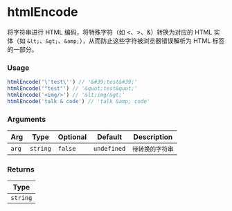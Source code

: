 # htmlEncode
      
将字符串进行 HTML 编码，将特殊字符（如 <、>、&）转换为对应的 HTML 实体（如 `&lt;`、`&gt;`、`&amp;`），从而防止这些字符被浏览器错误解析为 HTML 标签的一部分。

### Usage

```ts
htmlEncode('\'test\'') // '&#39;test&#39;'
htmlEncode('"test"') // '&quot;test&quot;'
htmlEncode('<img/>') // '&lt;img/&gt;'
htmlEncode('talk & code') // 'talk &amp; code'
```

      
### Arguments
      
| Arg | Type | Optional | Default | Description |
| --- | --- | --- | --- | --- |
| `arg` | `string` | `false` | `undefined` | `待转换的字符串` |
      
### Returns

| Type |
| ---  |
| `string`  |